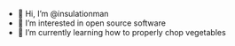 - 👋 Hi, I’m @insulationman
- 👀 I’m interested in open source software
- 🌱 I’m currently learning how to properly chop vegetables
